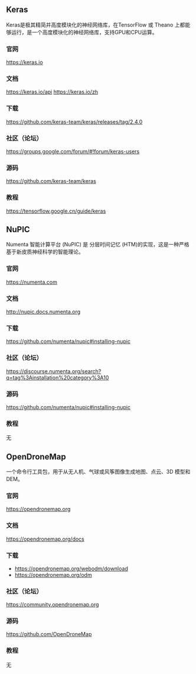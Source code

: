 ## Keras

Keras是极其精简并高度模块化的神经网络库，在TensorFlow 或 Theano 上都能够运行，是一个高度模块化的神经网络库，支持GPU和CPU运算。

### 官网
https://keras.io

### 文档
https://keras.io/api
https://keras.io/zh

### 下载
https://github.com/keras-team/keras/releases/tag/2.4.0

### 社区（论坛）
https://groups.google.com/forum/#!forum/keras-users

### 源码
https://github.com/keras-team/keras

### 教程
https://tensorflow.google.cn/guide/keras


## NuPIC

Numenta 智能计算平台 (NuPIC) 是 分层时间记忆 (HTM)的实现，这是一种严格基于新皮质神经科学的智能理论。

### 官网
https://numenta.com

### 文档
http://nupic.docs.numenta.org

### 下载
https://github.com/numenta/nupic#installing-nupic

### 社区（论坛）
https://discourse.numenta.org/search?q=tag%3Ainstallation%20category%3A10

### 源码
https://github.com/numenta/nupic#installing-nupic

### 教程
无


## OpenDroneMap

一个命令行工具包，用于从无人机、气球或风筝图像生成地图、点云、3D 模型和 DEM。

### 官网
https://opendronemap.org

### 文档
https://opendronemap.org/docs

### 下载
- https://opendronemap.org/webodm/download
- https://opendronemap.org/odm

### 社区（论坛）
https://community.opendronemap.org

### 源码
https://github.com/OpenDroneMap

### 教程
无

